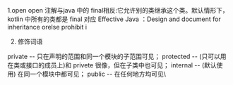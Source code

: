 
1.open
open 注解与java 中的 final相反:它允许别的类继承这个类。默认情形下，kotlin 中所有的类都是 final 对应
Effective Java ：Design and document for inheritance orelse prohibit i


2. 修饰词语

private -- 只在声明的范围和同一个模块的子范围可见；
protected -- (只可以用在类或接口的成员上)和 privete 很像，但在子类中也可见；
internal -- (默认使用) 在同一个模块中都可见；
public -- 在任何地方均可见\




